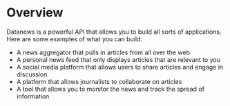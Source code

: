 # Overview

Datanews is a powerful API that allows you to build all sorts of applications.
Here are some examples of what you can build:

- A news aggregator that pulls in articles from all over the web
- A personal news feed that only displays articles that are relevant to you
- A social media platform that allows users to share articles and engage in
  discussion
- A platform that allows journalists to collaborate on articles
- A tool that allows you to monitor the news and track the spread of
  information
